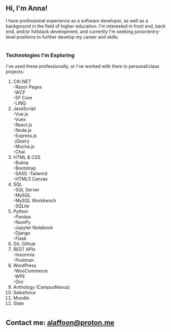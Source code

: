 ## Hi, I'm Anna! 
I have professional experience as a software developer, as well as a background in the field of higher education.
I'm interested in front end, back end, and/or fullstack development, and currently I'm seeking junior/entry-level positions to further develop my career and skills.  
#   
### Technologies I'm Exploring
  
I've used these professionally, or I've worked with them in personal/class projects:

1. C#/.NET  
   -Razor Pages  
   -WCF  
   -EF Core  
   -LINQ  
2. JavaScript  
   -Vue.js  
   -Vuex  
   -React.js  
   -Node.js  
   -Express.js    
   -jQuery     
   -Mocha.js  
   -Chai  
4. HTML & CSS  
   -Bulma  
   -Bootstrap   
   -SASS
   -Tailwind   
   -HTML5 Canvas 
6. SQL  
   -SQL Server  
   -MySQL  
   -MySQL Workbench  
   -SQLite  
7. Python  
   -Pandas  
   -NumPy  
   -Jupyter Notebook  
   -Django  
   -Flask  
8. Git, Github  
9. REST APIs  
   -Insomnia  
   -Postman  
10. WordPress  
   -WooCommerce  
  -WPE  
   -Divi   
12. Anthology (CampusNexus)  
13. Salesforce  
14. Moodle
15. Slate

#   
   
## Contact me: [alaffoon@proton.me](mailto:alaffoon@protone.me)
